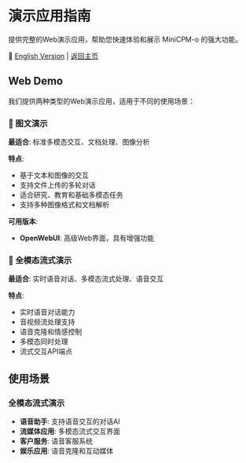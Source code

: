 # 演示应用指南

提供完整的Web演示应用，帮助您快速体验和展示 MiniCPM-o 的强大功能。

📖 [English Version](./README.md) | [返回主页](../)

## Web Demo

我们提供两种类型的Web演示应用，适用于不同的使用场景：

### 📖 图文演示
**最适合**: 标准多模态交互、文档处理、图像分析

**特点**:
- 基于文本和图像的交互
- 支持文件上传的多轮对话
- 适合研究、教育和基础多模态任务
- 支持多种图像格式和文档解析

**可用版本**:
- **OpenWebUI**: 高级Web界面，具有增强功能

### 🎤 全模态流式演示  
**最适合**: 实时语音对话、多模态流式处理、语音交互

**特点**:
- 实时语音对话能力
- 音视频流处理支持
- 语音克隆和情感控制
- 多模态同时处理
- 流式交互API端点

## 使用场景

### 全模态流式演示
- **语音助手**: 支持语音交互的对话AI
- **流媒体应用**: 多模态流式交互界面
- **客户服务**: 语音客服系统
- **娱乐应用**: 语音克隆和互动媒体
